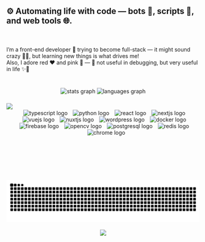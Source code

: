 <h2 align="left">⚙️ Automating life with code — bots 🤖, scripts 📜, and web tools 🌐.</h2>

###

<br clear="both">

<p align="left">I’m a front-end developer 💅 trying to become full-stack — it might sound crazy 🤪🥰, but learning new things is what drives me!<br>Also, I adore red ❤️ and pink 💖 —  🌸 not useful in debugging, but very useful in life ✨🤣</p>

###

<br clear="both">

<div align="center">
  <img src="https://github-readme-stats.vercel.app/api?username=CodeChakkra&hide_title=false&hide_rank=false&show_icons=true&include_all_commits=true&count_private=true&disable_animations=false&theme=dracula&locale=en&hide_border=false&order=1" height="150" alt="stats graph"  />
  <img src="https://github-readme-stats.vercel.app/api/top-langs?username=CodeChakkra&locale=en&hide_title=false&layout=compact&card_width=320&langs_count=5&theme=dracula&hide_border=false&order=2" height="150" alt="languages graph"  />
</div>

###

<div align="center">
  <img align="left" height="200" src="./image.gif" />
  <img width="40" />
  <div align="center">
    <img src="https://cdn.jsdelivr.net/gh/devicons/devicon/icons/typescript/typescript-original.svg" height="26" alt="typescript logo"  />
    <img width="6" />
    <img src="https://cdn.jsdelivr.net/gh/devicons/devicon/icons/python/python-original.svg" height="26" alt="python logo"  />
    <img width="6" />
    <img src="https://cdn.jsdelivr.net/gh/devicons/devicon/icons/react/react-original.svg" height="26" alt="react logo"  />
    <img width="6" />
    <img src="https://cdn.jsdelivr.net/gh/devicons/devicon/icons/nextjs/nextjs-original.svg" height="26" alt="nextjs logo"  />
    <img width="6" />
    <img src="https://cdn.jsdelivr.net/gh/devicons/devicon/icons/vuejs/vuejs-original.svg" height="26" alt="vuejs logo"  />
    <img width="6" />
    <img src="https://cdn.jsdelivr.net/gh/devicons/devicon/icons/nuxtjs/nuxtjs-original.svg" height="26" alt="nuxtjs logo"  />
    <img width="6" />
    <img src="https://cdn.jsdelivr.net/gh/devicons/devicon/icons/wordpress/wordpress-original.svg" height="26" alt="wordpress logo"  />
    <img width="6" />
    <img src="https://cdn.jsdelivr.net/gh/devicons/devicon/icons/docker/docker-original.svg" height="26" alt="docker logo"  />
    <img width="6" />
    <img src="https://cdn.jsdelivr.net/gh/devicons/devicon/icons/firebase/firebase-plain.svg" height="26" alt="firebase logo"  />
    <img width="6" />
    <img src="https://cdn.jsdelivr.net/gh/devicons/devicon/icons/opencv/opencv-original.svg" height="26" alt="opencv logo"  />
    <img width="6" />
    <img src="https://cdn.jsdelivr.net/gh/devicons/devicon/icons/postgresql/postgresql-original.svg" height="26" alt="postgresql logo"  />
    <img width="6" />
    <img src="https://cdn.jsdelivr.net/gh/devicons/devicon/icons/redis/redis-original.svg" height="26" alt="redis logo"  />
    <img width="6" />
    <img src="https://cdn.jsdelivr.net/gh/devicons/devicon/icons/chrome/chrome-original.svg" height="26" alt="chrome logo"  />
  </div>
  <img src="https://raw.githubusercontent.com/CodeChakkra/CodeChakkra/output/github-contribution-grid-snake-dark.svg" alt="Snake animation" width="614" />
</div>

<br clear="both">

<div align="center">
  <img src="https://visitor-badge.laobi.icu/badge?page_id=CodeChakkra.CodeChakkra&right_color=deeppink&left_text=v%20i%20s%20i%20t%20o%20r%20s%20%F0%9F%8C%B8%20"  />
</div>

###
